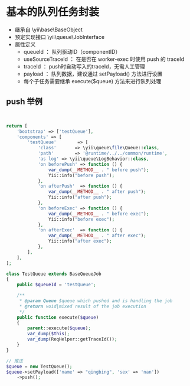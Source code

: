 # 基本的队列任务封装
- 继承自 \yii\base\BaseObject
- 预定实现接口 \yii\queue\JobInterface
- 属性定义
    - queueId ： 队列驱动ID（componentID）
    - useSourceTraceId ： 在是否在 worker-exec 时使用 push 的 traceId
    - traceId ： push时自动写入的traceId，无需人工管理
    - payload ： 队列数据，建议通过 setPayload() 方法进行设置
    - 每个子任务需要继承 execute($queue) 方法来进行队列处理

## push 举例
```php


return [
    'bootstrap' => ['testQueue'],
    'components' => [
        'testQueue'        => [
            'class'       => \yii\queue\file\Queue::class,
            'path'        => '@runtime/../../common/runtime',
            'as log' => \yii\queue\LogBehavior::class,
            'on beforePush' => function () {
                var_dump(__METHOD__ . " before push");
                Yii::info("before push");
            },
            'on afterPush'  => function () {
                var_dump(__METHOD__ . " after push");
                Yii::info("after push");
            },
            'on beforeExec' => function () {
                var_dump(__METHOD__ . " before exec");
                Yii::info("before exec");
            },
            'on afterExec'  => function () {
                var_dump(__METHOD__ . " after exec");
                Yii::info("after exec");
            },
        ],
    ],
];

class TestQueue extends BaseQueueJob
{
    public $queueId = 'testQueue';

    /**
     * @param Queue $queue which pushed and is handling the job
     * @return void|mixed result of the job execution
     */
    public function execute($queue)
    {
        parent::execute($queue);
        var_dump($this);
        var_dump(ReqHelper::getTraceId());
    }
}

// 推送
$queue = new TestQueue();
$queue->setPayload(['name' => "qingbing", 'sex' => 'nan'])
    ->push();
```